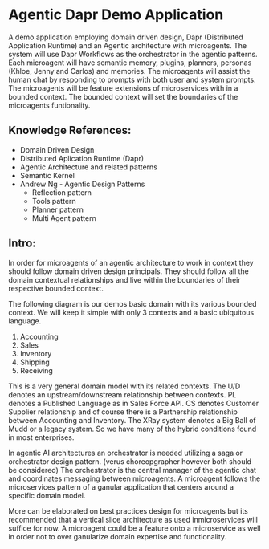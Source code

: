 # Agentic Dapr Demo Application
A demo application employing domain driven design, Dapr (Distributed Application Runtime) and an Agentic architecture with microagents. The system will use Dapr Workflows as the orchestrator in the agentic patterns. Each microagent will have semantic memory, plugins, planners, personas (Khloe, Jenny and Carlos) and memories. The microagents will assist the human chat by responding to prompts with both user and system prompts. The microagents will be feature extensions of microservices with in a bounded context. The bounded context will set the boundaries of the microagents funtionality. 

## Knowledge References:
- Domain Driven Design
- Distributed Aplication Runtime (Dapr)
- Agentic Architecture and related patterns
- Semantic Kernel
- Andrew Ng - Agentic Design Patterns
    - Reflection pattern
    - Tools pattern
    - Planner pattern
    - Multi Agent pattern

## Intro:
In order for microagents of an agentic architecture to work in context they should follow domain driven design principals.
They should follow all the domain contextual relationships and live within the boundaries of their respective bounded context. 

The following diagram is our demos basic domain with its various bounded context. We will keep it simple with only 3 contexts and a basic ubiquitous language.

  1. Accounting
  2. Sales
  3. Inventory
  4. Shipping
  5. Receiving



This is a very general domain model with its related contexts. The U/D denotes an upstream/downstream relationship between contexts. PL denotes a Published Language as in Sales Force API. CS denotes Customer Supplier relationship and of course there is a Partnership relationship between Accounting and Inventory. The XRay system denotes a Big Ball of Mudd or a legacy system. So we have many of the hybrid conditions found in most enterprises.

In agentic AI architectures an orchestrator is needed utilizing a saga or orchestrator design pattern. (verus choreopgrapher however both should be considered)
The orchestrator is the central manager of the agentic chat and coordinates messaging between microagents. A microagent follows the microservices pattern of a ganular application that centers around a specific domain model.

More can be elaborated on best practices design for microagents but its recommended that a vertical slice architecture as used inmicroservices will suffice for now. A microagent could be a feature onto a microservice as well in order not to over ganularize domain expertise and functionality.
